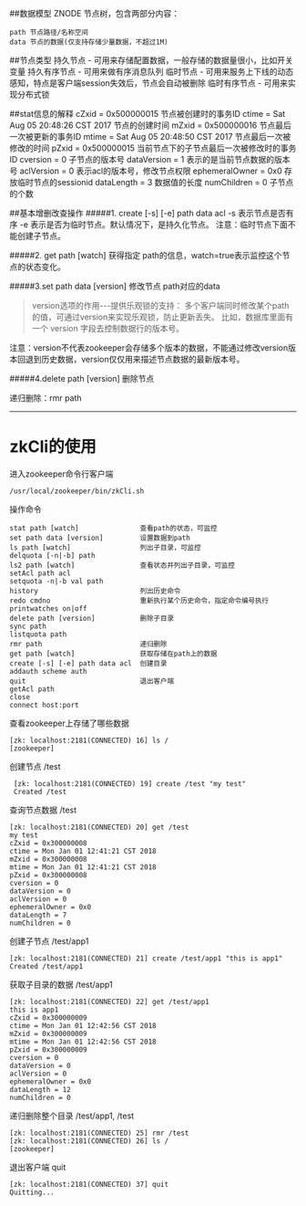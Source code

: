 ##数据模型
ZNODE 节点树，包含两部分内容：

	path 节点路径/名称空间
	data 节点的数据(仅支持存储少量数据，不超过1M)

##节点类型
	持久节点 	- 可用来存储配置数据，一般存储的数据量很小，比如开关变量
	持久有序节点 	- 可用来做有序消息队列
	临时节点 	- 可用来服务上下线的动态感知，特点是客户端session失效后，节点会自动被删除
	临时有序节点 	- 可用来实现分布式锁


##stat信息的解释
	cZxid = 0x500000015							节点被创建时的事务ID
	ctime = Sat Aug 05 20:48:26 CST 2017		节点的创建时间
	mZxid = 0x500000016							节点最后一次被更新的事务ID
	mtime = Sat Aug 05 20:48:50 CST 2017		节点最后一次被修改的时间
	pZxid = 0x500000015						当前节点下的子节点最后一次被修改时的事务ID
	cversion = 0								子节点的版本号
	dataVersion = 1								表示的是当前节点数据的版本号
	aclVersion = 0								表示acl的版本号，修改节点权限
	ephemeralOwner = 0x0   						存放临时节点的sessionid
	dataLength = 3    							数据值的长度
	numChildren = 0  							子节点的个数



##基本增删改查操作
#####1. create [-s] [-e] path data acl
	-s 表示节点是否有序
	-e 表示是否为临时节点。默认情况下，是持久化节点。
	注意：临时节点下面不能创建子节点。

#####2. get path [watch]
获得指定 path的信息，watch=true表示监控这个节点的状态变化。
 
#####3.set path data [version]
修改节点 path对应的data

>version选项的作用---提供乐观锁的支持：
多个客户端同时修改某个path的值，可通过version来实现乐观锁，防止更新丢失。
比如，数据库里面有一个 version 字段去控制数据行的版本号。

注意：version不代表zookeeper会存储多个版本的数据，不能通过修改version版本回退到历史数据，version仅仅用来描述节点数据的最新版本号。

#####4.delete path [version]
删除节点

递归删除：rmr path


---
# zkCli的使用

进入zookeeper命令行客户端

	/usr/local/zookeeper/bin/zkCli.sh

操作命令

	stat path [watch]				查看path的状态，可监控
    set path data [version]			设置数据到path
    ls path [watch]					列出子目录，可监控
    delquota [-n|-b] path
    ls2 path [watch]				查看状态并列出子目录，可监控
    setAcl path acl
    setquota -n|-b val path
    history 						列出历史命令
    redo cmdno						重新执行某个历史命令，指定命令编号执行
    printwatches on|off
    delete path [version] 			删除子目录
    sync path
    listquota path
    rmr path 						递归删除
    get path [watch]				获取存储在path上的数据
    create [-s] [-e] path data acl  创建目录
    addauth scheme auth
    quit 							退出客户端
    getAcl path
    close 
    connect host:port

查看zookeeper上存储了哪些数据

	[zk: localhost:2181(CONNECTED) 16] ls /
	[zookeeper]

创建节点 /test

	 [zk: localhost:2181(CONNECTED) 19] create /test "my test"
	 Created /test

查询节点数据 /test

	[zk: localhost:2181(CONNECTED) 20] get /test
	my test
	cZxid = 0x300000008
	ctime = Mon Jan 01 12:41:21 CST 2018
	mZxid = 0x300000008
	mtime = Mon Jan 01 12:41:21 CST 2018
	pZxid = 0x300000008
	cversion = 0
	dataVersion = 0
	aclVersion = 0
	ephemeralOwner = 0x0
	dataLength = 7
	numChildren = 0

创建子节点 /test/app1

	[zk: localhost:2181(CONNECTED) 21] create /test/app1 "this is app1"   
	Created /test/app1

获取子目录的数据 /test/app1
	
	[zk: localhost:2181(CONNECTED) 22] get /test/app1
	this is app1
	cZxid = 0x300000009
	ctime = Mon Jan 01 12:42:56 CST 2018
	mZxid = 0x300000009
	mtime = Mon Jan 01 12:42:56 CST 2018
	pZxid = 0x300000009
	cversion = 0
	dataVersion = 0
	aclVersion = 0
	ephemeralOwner = 0x0
	dataLength = 12
	numChildren = 0


递归删除整个目录 /test/app1, /test

	[zk: localhost:2181(CONNECTED) 25] rmr /test
	[zk: localhost:2181(CONNECTED) 26] ls /
	[zookeeper]	

退出客户端 quit

	[zk: localhost:2181(CONNECTED) 37] quit
	Quitting...